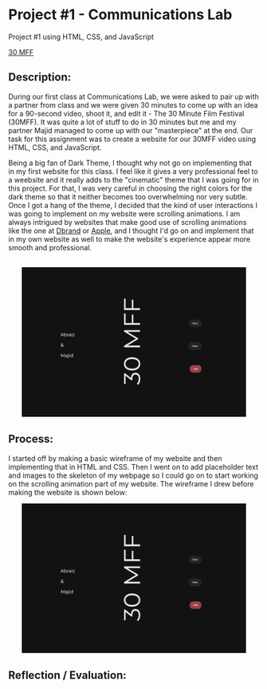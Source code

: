 # Project #1 - Communications Lab
Project #1 using HTML, CSS, and JavaScript

[30 MFF](https://abraiz01.github.io/CommunicationsLab/Project_1/index.html)

## Description:

During our first class at Communications Lab, we were asked to pair up with a partner from class and we were given 30 minutes to come up with an idea for a 90-second video, shoot it, and edit it - The 30 Minute Film Festival (30MFF). It was quite a lot of stuff to do in 30 minutes but me and my partner Majid managed to come up with our "masterpiece" at the end. Our task for this assignment was to create a website for our 30MFF video using HTML, CSS, and JavaScript. 

Being a big fan of Dark Theme, I thought why not go on implementing that in my first website for this class. I feel like it gives a very professional feel to a weebsite and it really adds to the "cinematic" theme that I was going for in this project. For that, I was very careful in choosing the right colors for the dark theme so that it neither becomes too overwhelming nor very subtle. Once I got a hang of the theme, I decided that the kind of user interactions I was going to implement on my website were scrolling animations. I am always intrigued by websites that make good use of scrolling animations like the one at [Dbrand](https://dbrand.com/) or [Apple](https://www.apple.com/iphone-14-pro/), and I thought I'd go on and implement that in my own website as well to make the website's experience appear more smooth and professional.<br/><br/>


<p align="center">
  <img 
    width="450"
    height="300"
    src="https://github.com/Abraiz01/Abraiz01.github.io/blob/main/CommunicationsLab/Project_1/photos/homepage.png"
  >
</p>

## Process:

I started off by making a basic wireframe of my website and then implementing that in HTML and CSS. Then I went on to add placeholder text and images to the skeleton of my webpage so I could go on to start working on the scrolling animation part of my website. The wireframe I drew before making the website is shown below:

<p align="center">
  <img 
    width="450"
    height="300"
    src="https://github.com/Abraiz01/Abraiz01.github.io/blob/main/CommunicationsLab/Project_1/photos/homepage.png"
  >
</p>


## Reflection / Evaluation:

